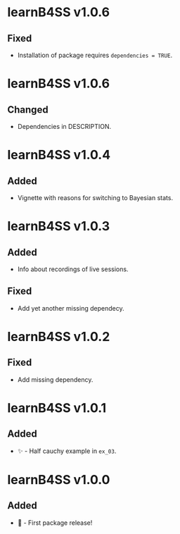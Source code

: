 # learnB4SS v1.0.6

## Fixed

- Installation of package requires `dependencies = TRUE`.



# learnB4SS v1.0.6

## Changed

- Dependencies in DESCRIPTION.



# learnB4SS v1.0.4

## Added

* Vignette with reasons for switching to Bayesian stats.



# learnB4SS v1.0.3

## Added

* Info about recordings of live sessions.

## Fixed

* Add yet another missing dependecy.



# learnB4SS v1.0.2

## Fixed

* Add missing dependency.



# learnB4SS v1.0.1

## Added

* ✨ - Half cauchy example in `ex_03`.



# learnB4SS v1.0.0

## Added

* 🎉 - First package release!
